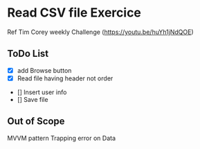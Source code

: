 # Read CSV file Exercice
  Ref Tim Corey weekly Challenge (https://youtu.be/huYh1jNdQOE)
## ToDo List
- [x] add Browse button
- [x] Read file having header not order
- [] Insert user info
- [] Save file

## Out of Scope
  MVVM pattern
  Trapping error on Data
